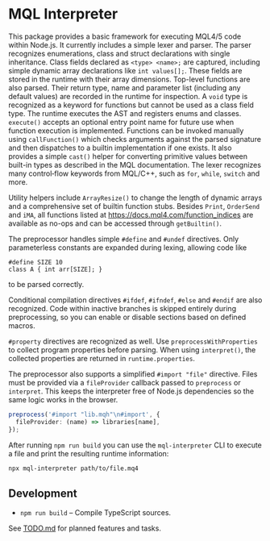 # MQL Interpreter

This package provides a basic framework for executing MQL4/5 code within Node.js.
It currently includes a simple lexer and parser. The parser recognizes
enumerations, class and struct declarations with single inheritance. Class fields
declared as `<type> <name>;` are captured, including simple dynamic array
declarations like `int values[];`. These fields are stored in the runtime
with their array dimensions. Top-level functions are also parsed. Their return
type, name and parameter list (including any default values) are recorded in the
runtime for inspection.
A `void` type is recognized as a keyword for functions but cannot be used
as a class field type.
The runtime executes the AST and registers enums and classes. `execute()` accepts
an optional entry point name for future use when function execution is
implemented. Functions can be invoked manually using `callFunction()` which
checks arguments against the parsed signature and then dispatches to a builtin
implementation if one exists.
It also provides a simple `cast()` helper for converting primitive values
between built-in types as described in the MQL documentation. The lexer
recognizes many control‑flow keywords from MQL/C++, such as `for`, `while`,
`switch` and more.

Utility helpers include `ArrayResize()` to change the length of dynamic
arrays and a comprehensive set of builtin function stubs. Besides
`Print`, `OrderSend` and `iMA`, all functions listed at
<https://docs.mql4.com/function_indices> are available as no-ops and can
be accessed through `getBuiltin()`.

The preprocessor handles simple `#define` and `#undef` directives. Only
parameterless constants are expanded during lexing, allowing code like

```mql
#define SIZE 10
class A { int arr[SIZE]; }
```

to be parsed correctly.

Conditional compilation directives `#ifdef`, `#ifndef`, `#else` and `#endif`
are also recognized. Code within inactive branches is skipped entirely during
preprocessing, so you can enable or disable sections based on defined macros.

`#property` directives are recognized as well. Use `preprocessWithProperties`
to collect program properties before parsing. When using `interpret()`, the
collected properties are returned in `runtime.properties`.

The preprocessor also supports a simplified `#import "file"` directive.  Files
must be provided via a `fileProvider` callback passed to `preprocess` or
`interpret`.  This keeps the interpreter free of Node.js dependencies so the
same logic works in the browser.

```ts
preprocess('#import "lib.mqh"\n#import', {
  fileProvider: (name) => libraries[name],
});
```

After running `npm run build` you can use the `mql-interpreter` CLI to execute a
file and print the resulting runtime information:

```bash
npx mql-interpreter path/to/file.mq4
```

## Development

- `npm run build` – Compile TypeScript sources.

See [TODO.md](TODO.md) for planned features and tasks.


